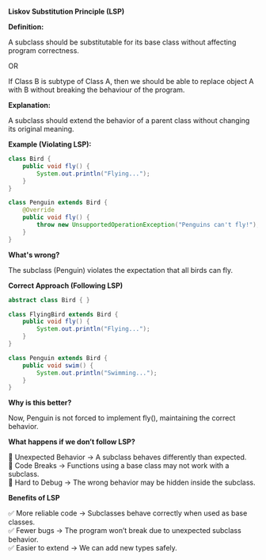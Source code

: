 **Liskov Substitution Principle (LSP)**

**Definition:**

A subclass should be substitutable for its base class without affecting program correctness.  

OR

If Class B is subtype of Class A, then we should be able to replace object A with B without breaking the behaviour of the program.  

**Explanation:**

A subclass should extend the behavior of a parent class without changing its original meaning.

**Example (Violating LSP):**
```java
class Bird {
    public void fly() {
        System.out.println("Flying...");
    }
}

class Penguin extends Bird {
    @Override
    public void fly() {
        throw new UnsupportedOperationException("Penguins can't fly!");
    }
}

```
**What's wrong?**

The subclass (Penguin) violates the expectation that all birds can fly.

**Correct Approach (Following LSP)**  

```java
abstract class Bird { }

class FlyingBird extends Bird {
    public void fly() {
        System.out.println("Flying...");
    }
}

class Penguin extends Bird {
    public void swim() {
        System.out.println("Swimming...");
    }
}

```

**Why is this better?**

Now, Penguin is not forced to implement fly(), maintaining the correct behavior.


**What happens if we don’t follow LSP?**

🔴 Unexpected Behavior → A subclass behaves differently than expected.  
🔴 Code Breaks → Functions using a base class may not work with a subclass.  
🔴 Hard to Debug → The wrong behavior may be hidden inside the subclass.  

**Benefits of LSP**

✅ More reliable code → Subclasses behave correctly when used as base classes.  
✅ Fewer bugs → The program won’t break due to unexpected subclass behavior.  
✅ Easier to extend → We can add new types safely.  
